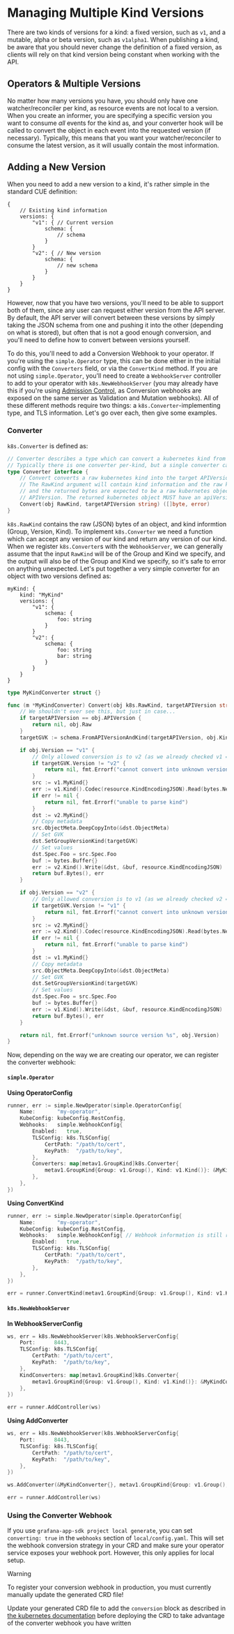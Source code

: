 # Managing Multiple Kind Versions

There are two kinds of versions for a kind: a fixed version, such as `v1`, and a mutable, alpha or beta version, such as `v1alpha1`. When publishing a kind, be aware that you should never change the definition of a fixed version, as clients will rely on that kind version being constant when working with the API.

## Operators & Multiple Versions

No matter how many versions you have, you should only have one watcher/reconciler per kind, as resource events are not local to a version. When you create an informer, you are specifying a specific version you want to consume _all_ events for the kind as, and your converter hook will be called to convert the object in each event into the requested version (if necessary). Typically, this means that you want your watcher/reconciler to consume the latest version, as it will usually contain the most information.

## Adding a New Version

When you need to add a new version to a kind, it's rather simple in the standard CUE definition:
```cue
{
    // Existing kind information
    versions: {
        "v1": { // Current version
            schema: {
                // schema
            } 
        }
        "v2": { // New version
            schema: {
                // new schema
            }
        }
    }
}
```

However, now that you have two versions, you'll need to be able to support both of them, since any user can request either version from the API server. 
By default, the API server will convert between these versions by simply taking the JSON schema from one and pushing it into the other (depending on what is stored), 
but often that is not a good enough conversion, and you'll need to define how to convert between versions yourself.

To do this, you'll need to add a Conversion Webhook to your operator. If you're using the `simple.Operator` type, this can be done either in the initial config with the `Converters` field, or via the `ConvertKind` method. If you are not using `simple.Operator`, you'll need to create a `WebhookServer` controller to add to your operator with `k8s.NewWebhookServer` (you may already have this if you're using [Admission Control](./admission-control.md), as Conversion webhooks are exposed on the same server as Validation and Mutation webhooks). All of these different methods require two things: a `k8s.Converter`-implementing type, and TLS information. Let's go over each, then give some examples.

### Converter

`k8s.Converter` is defined as:
```go
// Converter describes a type which can convert a kubernetes kind from one API version to another.
// Typically there is one converter per-kind, but a single converter can also handle multiple kinds.
type Converter interface {
	// Convert converts a raw kubernetes kind into the target APIVersion.
	// The RawKind argument will contain kind information and the raw kubernetes object,
	// and the returned bytes are expected to be a raw kubernetes object of the same kind and targetAPIVersion
	// APIVersion. The returned kubernetes object MUST have an apiVersion that matches targetAPIVersion.
	Convert(obj RawKind, targetAPIVersion string) ([]byte, error)
}
```
`k8s.RawKind` contains the raw (JSON) bytes of an object, and kind informtion (Group, Version, Kind). To implement `k8s.Converter` we need a function which can accept any version of our kind and return any version of our kind. When we register `k8s.Converter`s with the `WebhookServer`, we can generally assume that the input 
`RawKind` will be of the Group and Kind we specify, and the output will also be of the Group and Kind we specify, so it's safe to error on anything unexpected. Let's put together a very simple converter for an object with two versions defined as:
```cue
myKind: {
    kind: "MyKind"
    versions: {
        "v1": { 
            schema: {
                foo: string
            } 
        }
        "v2": { 
            schema: {
                foo: string
                bar: string
            }
        }
    }
}
```
```go
type MyKindConverter struct {}

func (m *MyKindConverter) Convert(obj k8s.RawKind, targetAPIVersion string) ([]byte, error) {
    // We shouldn't ever see this, but just in case...
    if targetAPIVersion == obj.APIVersion {
        return nil, obj.Raw
    }
    targetGVK := schema.FromAPIVersionAndKind(targetAPIVersion, obj.Kind)

    if obj.Version == "v1" {
        // Only allowed conversion is to v2 (as we already checked v1 => v1 above)
        if targetGVK.Version != "v2" {
            return nil, fmt.Errorf("cannot convert into unknown version %s", targetGVK.Version)
        }
        src := v1.MyKind{}
        err := v1.Kind().Codec(resource.KindEncodingJSON).Read(bytes.NewReader(obj.Raw), &src)
        if err != nil {
            return nil, fmt.Errorf("unable to parse kind")
        }
        dst := v2.MyKind{}
        // Copy metadata
        src.ObjectMeta.DeepCopyInto(&dst.ObjectMeta)
        // Set GVK
        dst.SetGroupVersionKind(targetGVK)
        // Set values
        dst.Spec.Foo = src.Spec.Foo
        buf := bytes.Buffer{}
        err := v2.Kind().Write(&dst, &buf, resource.KindEncodingJSON)
        return buf.Bytes(), err
    }

    if obj.Version == "v2" {
        // Only allowed conversion is to v1 (as we already checked v2 => v2 above)
        if targetGVK.Version != "v1" {
            return nil, fmt.Errorf("cannot convert into unknown version %s", targetGVK.Version)
        }
        src := v2.MyKind{}
        err := v2.Kind().Codec(resource.KindEncodingJSON).Read(bytes.NewReader(obj.Raw), &src)
        if err != nil {
            return nil, fmt.Errorf("unable to parse kind")
        }
        dst := v1.MyKind{}
        // Copy metadata
        src.ObjectMeta.DeepCopyInto(&dst.ObjectMeta)
        // Set GVK
        dst.SetGroupVersionKind(targetGVK)
        // Set values
        dst.Spec.Foo = src.Spec.Foo
        buf := bytes.Buffer{}
        err := v1.Kind().Write(&dst, &buf, resource.KindEncodingJSON)
        return buf.Bytes(), err
    }

    return nil, fmt.Errorf("unknown source version %s", obj.Version)
}
```

Now, depending on the way we are creating our operator, we can register the converter webhook:

#### `simple.Operator`

**Using OperatorConfig**
```go
runner, err := simple.NewOperator(simple.OperatorConfig{
    Name:       "my-operator",
	KubeConfig: kubeConfig.RestConfig,
    Webhooks:   simple.WebhookConfig{
        Enabled:   true,
        TLSConfig: k8s.TLSConfig{
            CertPath: "/path/to/cert",
            KeyPath:  "/path/to/key",
        },
        Converters: map[metav1.GroupKind]k8s.Converter{
            metav1.GroupKind{Group: v1.Group(), Kind: v1.Kind()}: &MyKindConverter{},
        },
    },
})
```
**Using ConvertKind**
```go
runner, err := simple.NewOperator(simple.OperatorConfig{
    Name:       "my-operator",
	KubeConfig: kubeConfig.RestConfig,
    Webhooks:   simple.WebhookConfig{ // Webhook information is still required in config
        Enabled:   true,
        TLSConfig: k8s.TLSConfig{
            CertPath: "/path/to/cert",
            KeyPath:  "/path/to/key",
        },
    },
})

err = runner.ConvertKind(metav1.GroupKind{Group: v1.Group(), Kind: v1.Kind()}, &MyKindConverter{})
```

#### `k8s.NewWebhookServer`

**In WebhookServerConfig**
```go
ws, err = k8s.NewWebhookServer(k8s.WebhookServerConfig{
    Port:      8443,
    TLSConfig: k8s.TLSConfig{
        CertPath: "/path/to/cert",
        KeyPath:  "/path/to/key",
    },
    KindConverters: map[metav1.GroupKind]k8s.Converter{
        metav1.GroupKind{Group: v1.Group(), Kind: v1.Kind()}: &MyKindConverter{},
    },
})

err = runner.AddController(ws)
```

**Using AddConverter**
```go
ws, err = k8s.NewWebhookServer(k8s.WebhookServerConfig{
    Port:      8443,
    TLSConfig: k8s.TLSConfig{
        CertPath: "/path/to/cert",
        KeyPath:  "/path/to/key",
    },
})

ws.AddConverter(&MyKindConverter{}, metav1.GroupKind{Group: v1.Group(), Kind: v1.Kind()})

err = runner.AddController(ws)
```

### Using the Converter Webhook

If you use `grafana-app-sdk project local generate`, you can set `converting: true` in the `webhooks` section of `local/config.yaml`. This will set the webhook conversion strategy in your CRD and make sure your operator service exposes your webhook port. However, this only applies for local setup. 

> [!WARNING]  
> To register your conversion webhook in production, you must currently manually update the generated CRD file!

Update your generated CRD file to add the `conversion` block as described in [the kubernetes documentation](https://kubernetes.io/docs/tasks/extend-kubernetes/custom-resources/custom-resource-definition-versioning/#configure-customresourcedefinition-to-use-conversion-webhooks) before deploying the CRD to take advantage of the converter webhook you have written